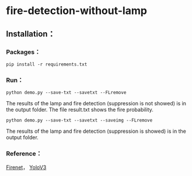 # fire-detection-without-lamp
 

<!-- ### Problems：
![image](https://github.com/kailaisun/fire-detection-without-lamp/blob/master/data/1.png)

### Methods：
![image](https://github.com/kailaisun/fire-detection-without-lamp/blob/master/data/2.png)

### Inceptionv4：
![image](https://github.com/kailaisun/fire-detection-without-lamp/blob/master/data/4.bmp) -->


## Installation：

### Packages：
```
pip install -r requirements.txt
```

### Run：
```
python demo.py --save-txt --savetxt --FLremove
```
The results of the lamp and fire detection (suppression is not showed) is in the output folder. The file result.txt shows the fire probability.


```
python demo.py --save-txt --savetxt --saveimg --FLremove
```
The results of the lamp and fire detection (suppression is showed) is in the output folder.

### Reference：
 [Firenet](https://github.com/tobybreckon/fire-detection-cnn)， 
 [YoloV3](https://github.com/ultralytics/yolov3)

